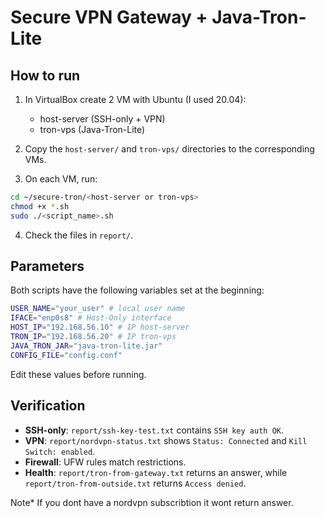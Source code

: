 # Secure VPN Gateway + Java-Tron-Lite

## How to run

1. In VirtualBox create 2 VM with Ubuntu (I used 20.04):
   - host-server (SSH-only + VPN)
   - tron-vps   (Java-Tron-Lite)

2. Copy the `host-server/` and `tron-vps/` directories to the corresponding VMs.
3. On each VM, run:
```bash
cd ~/secure-tron/<host-server or tron-vps>
chmod +x *.sh
sudo ./<script_name>.sh
```
4. Check the files in `report/`.

## Parameters
Both scripts have the following variables set at the beginning:
```bash
USER_NAME="your_user" # local user name
IFACE="enp0s8" # Host-Only interface
HOST_IP="192.168.56.10" # IP host-server
TRON_IP="192.168.56.20" # IP tron-vps
JAVA_TRON_JAR="java-tron-lite.jar"
CONFIG_FILE="config.conf"
```
Edit these values ​​before running.

## Verification
- **SSH-only**: `report/ssh-key-test.txt` contains `SSH key auth OK`.
- **VPN**: `report/nordvpn-status.txt` shows `Status: Connected` and `Kill Switch: enabled`.
- **Firewall**: UFW rules match restrictions.
- **Health**: `report/tron-from-gateway.txt` returns an answer, while `report/tron-from-outside.txt` returns `Access denied`.

Note* If you dont have a nordvpn subscribtion it wont return answer.
